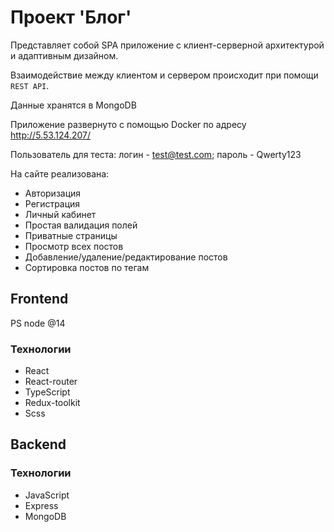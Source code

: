 # Проект 'Блог'

Представляет собой SPA приложение с клиент-серверной архитектурой и адаптивным дизайном.

Взаимодействие между клиентом и сервером происходит при помощи ```REST API```.

Данные хранятся в MongoDB

Приложение развернуто с помощью Docker по адресу http://5.53.124.207/

Пользователь для теста: логин - test@test.com; пароль - Qwerty123

На сайте реализована:
- Авторизация
- Регистрация
- Личный кабинет
- Простая валидация полей
- Приватные страницы
- Просмотр всех постов
- Добавление/удаление/редактирование постов
- Сортировка постов по тегам

## Frontend

PS node @14

### Технологии

- React
- React-router
- TypeScript
- Redux-toolkit
- Scss

## Backend

### Технологии

- JavaScript
- Express
- MongoDB

